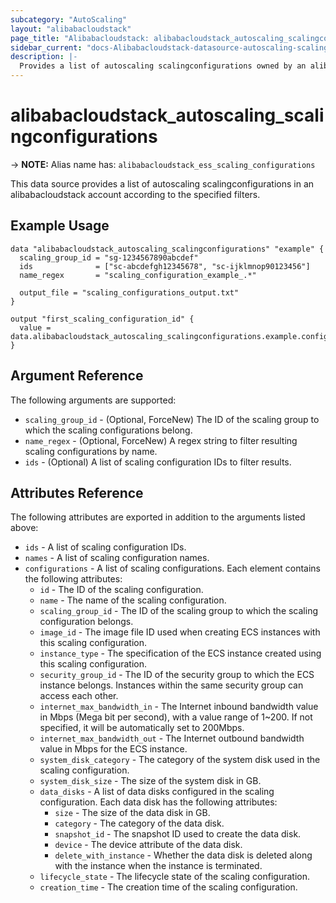```yaml
---
subcategory: "AutoScaling"
layout: "alibabacloudstack"
page_title: "Alibabacloudstack: alibabacloudstack_autoscaling_scalingconfigurations"
sidebar_current: "docs-Alibabacloudstack-datasource-autoscaling-scalingconfigurations"
description: |- 
  Provides a list of autoscaling scalingconfigurations owned by an alibabacloudstack account.
---
```


# alibabacloudstack_autoscaling_scalingconfigurations
-> **NOTE:** Alias name has: `alibabacloudstack_ess_scaling_configurations`

This data source provides a list of autoscaling scalingconfigurations in an alibabacloudstack account according to the specified filters.

## Example Usage

```hcl
data "alibabacloudstack_autoscaling_scalingconfigurations" "example" {
  scaling_group_id = "sg-1234567890abcdef"
  ids              = ["sc-abcdefgh12345678", "sc-ijklmnop90123456"]
  name_regex       = "scaling_configuration_example_.*"

  output_file = "scaling_configurations_output.txt"
}

output "first_scaling_configuration_id" {
  value = data.alibabacloudstack_autoscaling_scalingconfigurations.example.configurations.0.id
}
```

## Argument Reference

The following arguments are supported:

* `scaling_group_id` - (Optional, ForceNew) The ID of the scaling group to which the scaling configurations belong.
* `name_regex` - (Optional, ForceNew) A regex string to filter resulting scaling configurations by name.
* `ids` - (Optional) A list of scaling configuration IDs to filter results.

## Attributes Reference

The following attributes are exported in addition to the arguments listed above:

* `ids` - A list of scaling configuration IDs.
* `names` - A list of scaling configuration names.
* `configurations` - A list of scaling configurations. Each element contains the following attributes:
  * `id` - The ID of the scaling configuration.
  * `name` - The name of the scaling configuration.
  * `scaling_group_id` - The ID of the scaling group to which the scaling configuration belongs.
  * `image_id` - The image file ID used when creating ECS instances with this scaling configuration.
  * `instance_type` - The specification of the ECS instance created using this scaling configuration.
  * `security_group_id` - The ID of the security group to which the ECS instance belongs. Instances within the same security group can access each other.
  * `internet_max_bandwidth_in` - The Internet inbound bandwidth value in Mbps (Mega bit per second), with a value range of 1~200. If not specified, it will be automatically set to 200Mbps.
  * `internet_max_bandwidth_out` - The Internet outbound bandwidth value in Mbps for the ECS instance.
  * `system_disk_category` - The category of the system disk used in the scaling configuration.
  * `system_disk_size` - The size of the system disk in GB.
  * `data_disks` - A list of data disks configured in the scaling configuration. Each data disk has the following attributes:
    * `size` - The size of the data disk in GB.
    * `category` - The category of the data disk.
    * `snapshot_id` - The snapshot ID used to create the data disk.
    * `device` - The device attribute of the data disk.
    * `delete_with_instance` - Whether the data disk is deleted along with the instance when the instance is terminated.
  * `lifecycle_state` - The lifecycle state of the scaling configuration.
  * `creation_time` - The creation time of the scaling configuration.